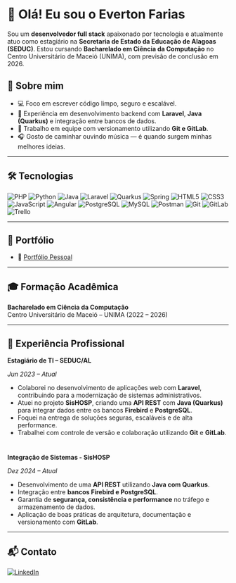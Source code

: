 # 👋 Olá! Eu sou o Everton Farias

Sou um **desenvolvedor full stack** apaixonado por tecnologia e atualmente atuo como estagiário na **Secretaria de Estado da Educação de Alagoas (SEDUC)**. Estou cursando **Bacharelado em Ciência da Computação** no Centro Universitário de Maceió (UNIMA), com previsão de conclusão em 2026.

## 🚀 Sobre mim

- 💻 Foco em escrever código limpo, seguro e escalável.
- 🔄 Experiência em desenvolvimento backend com **Laravel**, **Java (Quarkus)** e integração entre bancos de dados.
- 🤝 Trabalho em equipe com versionamento utilizando **Git e GitLab**.
- 🎧 Gosto de caminhar ouvindo música — é quando surgem minhas melhores ideias.

---

## 🛠️ Tecnologias

![PHP](https://img.shields.io/badge/PHP-777BB4?style=for-the-badge&logo=php&logoColor=white)
![Python](https://img.shields.io/badge/Python-3776AB?style=for-the-badge&logo=python&logoColor=white)
![Java](https://img.shields.io/badge/Java-007396?style=for-the-badge&logo=java&logoColor=white)
![Laravel](https://img.shields.io/badge/Laravel-FF2D20?style=for-the-badge&logo=laravel&logoColor=white)
![Quarkus](https://img.shields.io/badge/Quarkus-4695EB?style=for-the-badge&logo=quarkus&logoColor=white)
![Spring](https://img.shields.io/badge/Spring-6DB33F?style=for-the-badge&logo=spring&logoColor=white)
![HTML5](https://img.shields.io/badge/HTML5-E34F26?style=for-the-badge&logo=html5&logoColor=white)
![CSS3](https://img.shields.io/badge/CSS3-1572B6?style=for-the-badge&logo=css3&logoColor=white)
![JavaScript](https://img.shields.io/badge/JavaScript-F7DF1E?style=for-the-badge&logo=javascript&logoColor=black)
![Angular](https://img.shields.io/badge/Angular-DD0031?style=for-the-badge&logo=angular&logoColor=white)
![PostgreSQL](https://img.shields.io/badge/PostgreSQL-336791?style=for-the-badge&logo=postgresql&logoColor=white)
![MySQL](https://img.shields.io/badge/MySQL-4479A1?style=for-the-badge&logo=mysql&logoColor=white)
![Postman](https://img.shields.io/badge/Postman-FF6C37?style=for-the-badge&logo=postman&logoColor=white)
![Git](https://img.shields.io/badge/Git-F05032?style=for-the-badge&logo=git&logoColor=white)
![GitLab](https://img.shields.io/badge/GitLab-FC6D26?style=for-the-badge&logo=gitlab&logoColor=white)
![Trello](https://img.shields.io/badge/Trello-0052CC?style=for-the-badge&logo=trello&logoColor=white)

---

## 📂 Portfólio


- 🔗 [Portfólio Pessoal](https://evertonfarias.github.io/Portfolio)


---

## 🎓 Formação Acadêmica

**Bacharelado em Ciência da Computação**  
Centro Universitário de Maceió – UNIMA (2022 – 2026)

---

## 💼 Experiência Profissional

**Estagiário de TI – SEDUC/AL** 

*Jun 2023 – Atual*

- Colaborei no desenvolvimento de aplicações web com **Laravel**, contribuindo para a modernização de sistemas administrativos.
- Atuei no projeto **SisHOSP**, criando uma **API REST** com **Java (Quarkus)** para integrar dados entre os bancos **Firebird** e **PostgreSQL**.
- Foquei na entrega de soluções seguras, escaláveis e de alta performance.
- Trabalhei com controle de versão e colaboração utilizando **Git** e **GitLab**.
#
**Integração de Sistemas - SisHOSP** 

*Dez 2024 – Atual*

- Desenvolvimento de uma **API REST** utilizando **Java com Quarkus**.
- Integração entre **bancos Firebird e PostgreSQL**.
- Garantia de **segurança, consistência e performance** no tráfego e armazenamento de dados.
- Aplicação de boas práticas de arquitetura, documentação e versionamento com **GitLab**.

---

## 📬 Contato

[![LinkedIn](https://img.shields.io/badge/LinkedIn-0077B5?style=for-the-badge&logo=linkedin&logoColor=white)](https://www.linkedin.com/in/dev-evertonfarias/)


